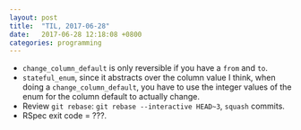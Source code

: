 ```yaml
---
layout: post
title:  "TIL, 2017-06-28"
date:   2017-06-28 12:18:08 +0800
categories: programming
---
```


- `change_column_default` is only reversible if you have a `from` and `to`.
- `stateful_enum`, since it abstracts over the column value I think, when doing a `change_column_default`, you have to use the integer values of the enum for the column default to actually change.
- Review `git rebase`: `git rebase --interactive HEAD~3`, `squash` commits.
- RSpec exit code = ???.
